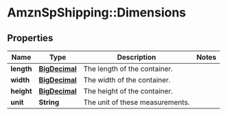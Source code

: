 # AmznSpShipping::Dimensions

## Properties
Name | Type | Description | Notes
------------ | ------------- | ------------- | -------------
**length** | [**BigDecimal**](BigDecimal.md) | The length of the container. | 
**width** | [**BigDecimal**](BigDecimal.md) | The width of the container. | 
**height** | [**BigDecimal**](BigDecimal.md) | The height of the container. | 
**unit** | **String** | The unit of these measurements. | 

